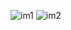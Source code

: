 ![im1](https://user-images.githubusercontent.com/78404922/212830831-f4f85bb0-3767-42f2-bbdb-5e2254e6f2c8.JPG)
![im2](https://user-images.githubusercontent.com/78404922/212830952-0981f422-0847-49f9-a6d8-3dfc96b21f86.JPG)
